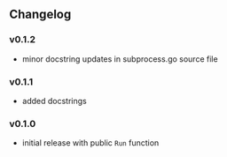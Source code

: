 ## Changelog

### v0.1.2

- minor docstring updates in subprocess.go source file

### v0.1.1

- added docstrings

### v0.1.0

- initial release with public `Run` function